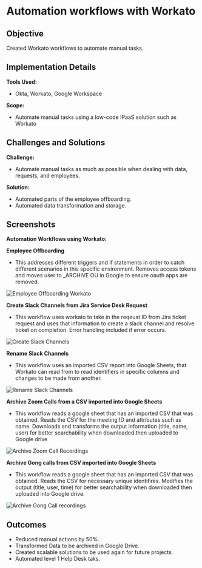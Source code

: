 # Automation workflows with Workato

## Objective
Created Workato workflows to automate manual tasks.

## Implementation Details
**Tools Used:** 
- Okta, Workato, Google Workspace

**Scope:** 
- Automate manual tasks using a low-code IPaaS solution such as Workato

## Challenges and Solutions
**Challenge:** 
- Automate manual tasks as much as possible when dealing with data, requests, and employees.

**Solution:** 
- Automated parts of the employee offboarding.
- Automated data transformation and storage.

## Screenshots
**Automation Workflows using Workato:**

**Employee Offboarding**
- This addresses different triggers and if statements in order to catch different scenarios in this specific environment. Removes access tokens and moves user to _ARCHIVE OU in Google to ensure oauth apps are removed.

![Employee Offboarding Workato](Images_Automation/workato-employee-offboarding.png)

**Create Slack Channels from Jira Service Desk Request**
- This workflow uses workato to take in the reqeust ID from Jira ticket request and uses that information to create a slack channel and resolve ticket on completion. Error handling included if error occurs.

![Create Slack Channels](Images_Automation/automation-create-slack-channels.png)

**Rename Slack Channels**
- This workflow uses an imported CSV report into Google Sheets, that Workato can read from to read identifiers in specific columns and changes to be made from another.

![Rename Slack Channels](Images_Automation/automation-slack-channel-rename.png)

**Archive Zoom Calls from a CSV imported into Google Sheets**
- This workflow reads a google sheet that has an imported CSV that was obtained. Reads the CSV for the meeting ID and attributes such as name. Downloads and transforms the output information (title, name, user) for better searchability when downloaded then uploaded to Google drive

![Archive Zoom Call Recordings](Images_Automation/automation-archive-zoom-calls.png)

**Archive Gong calls from CSV imported into Google Sheets**
- This workflow reads a google sheet that has an imported CSV that was obtained. Reads the CSV for necessary unique identifires. Modifies the output (title, user, time) for better searchability when downloaded then uploaded into Google drive.

![Archive Gong Call recordings](Images_Automation/automation-archive-gong-calls.png)

## Outcomes
- Reduced manual actions by 50%.
- Transformed Data to be archived in Google Drive.
- Created scalable solutions to be used again for future projects.
- Automated level 1 Help Desk taks.